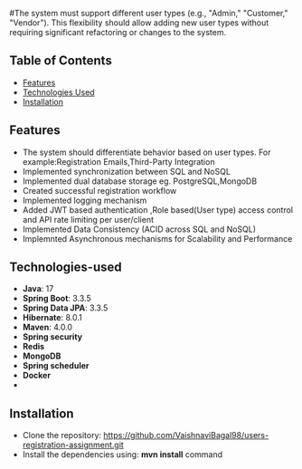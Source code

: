 #The system must support different user types (e.g., "Admin," "Customer,"
"Vendor"). This flexibility should allow adding new user types without
requiring significant refactoring or changes to the system.

## Table of Contents

- [Features](#features)
- [Technologies Used](#technologies-used)
- [Installation](#installation)

## Features

- The system should differentiate behavior based on user types. For
example:Registration Emails,Third-Party Integration
- Implemented synchronization between SQL and NoSQL
- Implemented dual database storage eg. PostgreSQL,MongoDB
- Created successful registration workflow
- Implemented logging mechanism
- Added JWT based authentication ,Role based(User type) access control and API rate limiting per user/client
- Implemented Data Consistency (ACID across SQL and NoSQL)
- Implemnted Asynchronous mechanisms for Scalability and Performance

## Technologies-used
- **Java**: 17
- **Spring Boot**: 3.3.5
- **Spring Data JPA**: 3.3.5
- **Hibernate**: 8.0.1
- **Maven**: 4.0.0
- **Spring security**
- **Redis**
- **MongoDB**
- **Spring scheduler**
- **Docker**
- 
## Installation
- Clone the repository:
https://github.com/VaishnaviBagal98/users-registration-assignment.git
- Install the dependencies using:  **mvn install** command
